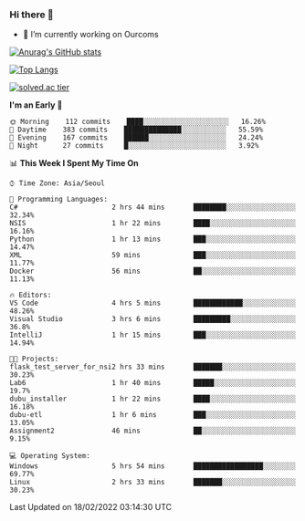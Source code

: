 ### Hi there 👋

- 🔭 I’m currently working on Ourcoms

<!--
**Rhange/Rhange** is a ✨ _special_ ✨ repository because its `README.md` (this file) appears on your GitHub profile.

Here are some ideas to get you started:

- 🌱 I’m currently learning ...
- 👯 I’m looking to collaborate on ...
- 🤔 I’m looking for help with ...
- 💬 Ask me about ...
- 📫 How to reach me: ...
- 😄 Pronouns: ...
- ⚡ Fun fact: ...
-->

[![Anurag's GitHub stats](https://github-readme-stats.vercel.app/api?username=rhange&show_icons=true&theme=gruvbox)](https://github.com/anuraghazra/github-readme-stats)

[![Top Langs](https://github-readme-stats.vercel.app/api/top-langs/?username=rhange&layout=compact&theme=gruvbox)](https://github.com/anuraghazra/github-readme-stats)

[![solved.ac tier](http://mazassumnida.wtf/api/generate_badge?boj=rhange0511)](https://solved.ac/rhange0511)

  <!--START_SECTION:waka-->
**I'm an Early 🐤** 

```text
🌞 Morning    112 commits    ████░░░░░░░░░░░░░░░░░░░░░   16.26% 
🌆 Daytime    383 commits    ██████████████░░░░░░░░░░░   55.59% 
🌃 Evening    167 commits    ██████░░░░░░░░░░░░░░░░░░░   24.24% 
🌙 Night      27 commits     █░░░░░░░░░░░░░░░░░░░░░░░░   3.92%

```


📊 **This Week I Spent My Time On** 

```text
⌚︎ Time Zone: Asia/Seoul

💬 Programming Languages: 
C#                       2 hrs 44 mins       ████████░░░░░░░░░░░░░░░░░   32.34% 
NSIS                     1 hr 22 mins        ████░░░░░░░░░░░░░░░░░░░░░   16.16% 
Python                   1 hr 13 mins        ███░░░░░░░░░░░░░░░░░░░░░░   14.47% 
XML                      59 mins             ███░░░░░░░░░░░░░░░░░░░░░░   11.77% 
Docker                   56 mins             ██░░░░░░░░░░░░░░░░░░░░░░░   11.13%

🔥 Editors: 
VS Code                  4 hrs 5 mins        ████████████░░░░░░░░░░░░░   48.26% 
Visual Studio            3 hrs 6 mins        █████████░░░░░░░░░░░░░░░░   36.8% 
IntelliJ                 1 hr 15 mins        ███░░░░░░░░░░░░░░░░░░░░░░   14.94%

🐱‍💻 Projects: 
flask_test_server_for_nsi2 hrs 33 mins       ███████░░░░░░░░░░░░░░░░░░   30.23% 
Lab6                     1 hr 40 mins        █████░░░░░░░░░░░░░░░░░░░░   19.7% 
dubu_installer           1 hr 22 mins        ████░░░░░░░░░░░░░░░░░░░░░   16.18% 
dubu-etl                 1 hr 6 mins         ███░░░░░░░░░░░░░░░░░░░░░░   13.05% 
Assignment2              46 mins             ██░░░░░░░░░░░░░░░░░░░░░░░   9.15%

💻 Operating System: 
Windows                  5 hrs 54 mins       █████████████████░░░░░░░░   69.77% 
Linux                    2 hrs 33 mins       ███████░░░░░░░░░░░░░░░░░░   30.23%

```


 Last Updated on 18/02/2022 03:14:30 UTC
<!--END_SECTION:waka-->
